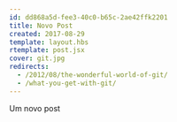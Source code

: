 ```yaml
---
id: dd868a5d-fee3-40c0-b65c-2ae42ffk2201
title: Novo Post
created: 2017-08-29
template: layout.hbs
rtemplate: post.jsx
cover: git.jpg
redirects:
  - /2012/08/the-wonderful-world-of-git/
  - /what-you-get-with-git/
---
```


Um novo post